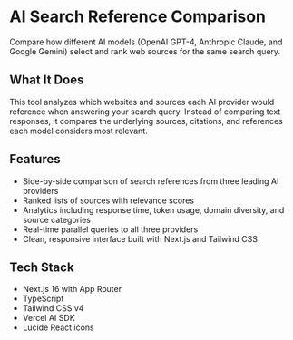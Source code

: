 # AI Search Reference Comparison

Compare how different AI models (OpenAI GPT-4, Anthropic Claude, and Google Gemini) select and rank web sources for the same search query.

## What It Does

This tool analyzes which websites and sources each AI provider would reference when answering your search query. Instead of comparing text responses, it compares the underlying sources, citations, and references each model considers most relevant.

## Features

- Side-by-side comparison of search references from three leading AI providers
- Ranked lists of sources with relevance scores
- Analytics including response time, token usage, domain diversity, and source categories
- Real-time parallel queries to all three providers
- Clean, responsive interface built with Next.js and Tailwind CSS

## Tech Stack

- Next.js 16 with App Router
- TypeScript
- Tailwind CSS v4
- Vercel AI SDK
- Lucide React icons

